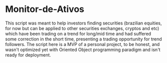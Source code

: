 # Monitor-de-Ativos
This script was meant to help investors finding securities (brazilian equities, for now but can be applied to other securities exchanges, cryptos and etc)
which have been trading on a trend for long/mid time and had suffered some correction in the short time, presenting a trading opportunity for trend followers. 
The script here is a MVP of a personal project, to be honest, and wasn't optimized yet with Oriented Object programming paradigm and isn't ready for deployment. 
